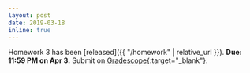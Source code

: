 ```yaml
---
layout: post
date: 2019-03-18
inline: true
---
```


Homework 3 has been [released]({{ "/homework" | relative_url }}).
**Due: 11:59 PM on Apr 3.**
Submit on [Gradescope](https://www.gradescope.com/courses/36025){:target="\_blank"}.

